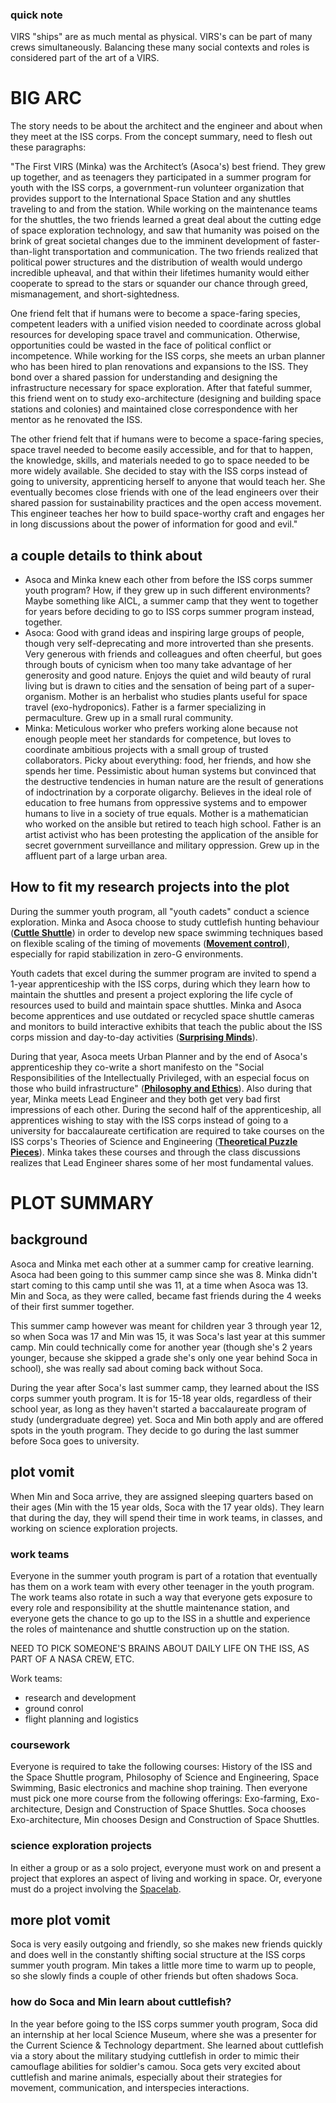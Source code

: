 ### quick note 
VIRS "ships" are as much mental as physical. VIRS's can be part of many crews simultaneously. Balancing these many social contexts and roles is considered part of the art of a VIRS. 

# BIG ARC
The story needs to be about the architect and the engineer and about when they meet at the ISS corps. From the concept summary, need to flesh out these paragraphs: 

"The First VIRS (Minka) was the Architect’s (Asoca's) best friend. They grew up together, and as teenagers they participated in a summer program for youth with the ISS corps, a government-run volunteer organization that provides support to the International Space Station and any shuttles traveling to and from the station. While working on the maintenance teams for the shuttles, the two friends learned a great deal about the cutting edge of space exploration technology, and saw that humanity was poised on the brink of great societal changes due to the imminent development of faster-than-light transportation and communication. The two friends realized that political power structures and the distribution of wealth would undergo incredible upheaval, and that within their lifetimes humanity would either cooperate to spread to the stars or squander our chance through greed, mismanagement, and short-sightedness.

One friend felt that if humans were to become a space-faring species, competent leaders with a unified vision needed to coordinate across global resources for developing space travel and communication. Otherwise, opportunities could be wasted in the face of political conflict or incompetence. While working for the ISS corps, she meets an urban planner who has been hired to plan renovations and expansions to the ISS. They bond over a shared passion for understanding and designing the infrastructure necessary for space exploration. After that fateful summer, this friend went on to study exo-architecture (designing and building space stations and colonies) and maintained close correspondence with her mentor as he renovated the ISS.

The other friend felt that if humans were to become a space-faring species, space travel needed to become easily accessible, and for that to happen, the knowledge, skills, and materials needed to go to space needed to be more widely available. She decided to stay with the ISS corps instead of going to university, apprenticing herself to anyone that would teach her. She eventually becomes close friends with one of the lead engineers over their shared passion for sustainability practices and the open access movement. This engineer teaches her how to build space-worthy craft and engages her in long discussions about the power of information for good and evil." 

## a couple details to think about
- Asoca and Minka knew each other from before the ISS corps summer youth program? How, if they grew up in such different environments? Maybe something like AICL, a summer camp that they went to together for years before deciding to go to ISS corps summer program instead, together. 
- Asoca: Good with grand ideas and inspiring large groups of people, though very self-deprecating and more introverted than she presents. Very generous with friends and colleagues and often cheerful, but goes through bouts of cynicism when too many take advantage of her generosity and good nature. Enjoys the quiet and wild beauty of rural living but is drawn to cities and the sensation of being part of a super-organism. Mother is an herbalist who studies plants useful for space travel (exo-hydroponics). Father is a farmer specializing in permaculture. Grew up in a small rural community.
- Minka: Meticulous worker who prefers working alone because not enough people meet her standards for competence, but loves to coordinate ambitious projects with a small group of trusted collaborators. Picky about everything: food, her friends, and how she spends her time. Pessimistic about human systems but convinced that the destructive tendencies in human nature are the result of generations of indoctrination by a corporate oligarchy. Believes in the ideal role of education to free humans from oppressive systems and to empower humans to live in a society of true equals. Mother is a mathematician who worked on the ansible but retired to teach high school. Father is an artist activist who has been protesting the application of the ansible for secret government surveillance and military oppression. Grew up in the affluent part of a large urban area.

## How to fit my research projects into the plot
During the summer youth program, all "youth cadets" conduct a science exploration. Minka and Asoca choose to study cuttlefish hunting behaviour ([**Cuttle Shuttle**](http://www.danbeekim.org/open-lab-notebook/cuttlefish-hunting-behavior/)) in order to develop new space swimming techniques based on flexible scaling of the timing of movements ([**Movement control**](http://www.danbeekim.org/open-lab-notebook/movement-control-across-timescales/)), especially for rapid stabilization in zero-G environments. 

Youth cadets that excel during the summer program are invited to spend a 1-year apprenticeship with the ISS corps, during which they learn how to maintain the shuttles and present a project exploring the life cycle of resources used to build and maintain space shuttles. Minka and Asoca become apprentices and use outdated or recycled space shuttle cameras and monitors to build interactive exhibits that teach the public about the ISS corps mission and day-to-day activities ([**Surprising Minds**](http://www.danbeekim.org/open-lab-notebook/surprising-minds-brighton/)). 

During that year, Asoca meets Urban Planner and by the end of Asoca's apprenticeship they co-write a short manifesto on the "Social Responsibilities of the Intellectually Privileged, with an especial focus on those who build infrastructure" ([**Philosophy and Ethics**](http://www.danbeekim.org/open-lab-notebook/scientific-philosophy-ethics/)). Also during that year, Minka meets Lead Engineer and they both get very bad first impressions of each other. During the second half of the apprenticeship, all apprentices wishing to stay with the ISS corps instead of going to a university for baccalaureate certification are required to take courses on the ISS corps's Theories of Science and Engineering ([**Theoretical Puzzle Pieces**](http://www.danbeekim.org/brainplay/2018-02-02-theoretical-puzzle-pieces/)). Minka takes these courses and through the class discussions realizes that Lead Engineer shares some of her most fundamental values. 

# PLOT SUMMARY

## background
Asoca and Minka met each other at a summer camp for creative learning. Asoca had been going to this summer camp since she was 8. Minka didn't start coming to this camp until she was 11, at a time when Asoca was 13. Min and Soca, as they were called, became fast friends during the 4 weeks of their first summer together. 

This summer camp however was meant for children year 3 through year 12, so when Soca was 17 and Min was 15, it was Soca's last year at this summer camp. Min could technically come for another year (though she's 2 years younger, because she skipped a grade she's only one year behind Soca in school), she was really sad about coming back without Soca. 

During the year after Soca's last summer camp, they learned about the ISS corps summer youth program. It is for 15-18 year olds, regardless of their school year, as long as they haven't started a baccalaureate program of study (undergraduate degree) yet. Soca and Min both apply and are offered spots in the youth program. They decide to go during the last summer before Soca goes to university. 

## plot vomit
When Min and Soca arrive, they are assigned sleeping quarters based on their ages (Min with the 15 year olds, Soca with the 17 year olds). They learn that during the day, they will spend their time in work teams, in classes, and working on science exploration projects. 

### work teams
Everyone in the summer youth program is part of a rotation that eventually has them on a work team with every other teenager in the youth program. The work teams also rotate in such a way that everyone gets exposure to every role and responsibility at the shuttle maintenance station, and everyone gets the chance to go up to the ISS in a shuttle and experience the roles of maintenance and shuttle construction up on the station. 

NEED TO PICK SOMEONE'S BRAINS ABOUT DAILY LIFE ON THE ISS, AS PART OF A NASA CREW, ETC. 

Work teams: 
- research and development
- ground conrol
- flight planning and logistics

### coursework
Everyone is required to take the following courses: History of the ISS and the Space Shuttle program, Philosophy of Science and Engineering, Space Swimming, Basic electronics and machine shop training. Then everyone must pick one more course from the following offerings: Exo-farming, Exo-architecture, Design and Construction of Space Shuttles. Soca chooses Exo-architecture, Min chooses Design and Construction of Space Shuttles. 

### science exploration projects
In either a group or as a solo project, everyone must work on and present a project that explores an aspect of living and working in space. Or, everyone must do a project involving the [Spacelab](https://en.wikipedia.org/wiki/Spacelab). 

## more plot vomit
Soca is very easily outgoing and friendly, so she makes new friends quickly and does well in the constantly shifting social structure at the ISS corps summer youth program. Min takes a little more time to warm up to people, so she slowly finds a couple of other friends but often shadows Soca. 

### how do Soca and Min learn about cuttlefish?
In the year before going to the ISS corps summer youth program, Soca did an internship at her local Science Museum, where she was a presenter for the Current Science & Technology department. She learned about cuttlefish via a story about the military studying cuttlefish in order to mimic their camouflage abilities for soldier's camou. Soca gets very excited about cuttlefish and marine animals, especially about their strategies for movement, communication, and interspecies interactions. 
